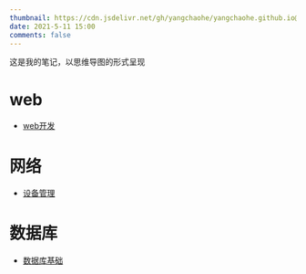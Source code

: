 ```yaml
---
thumbnail: https://cdn.jsdelivr.net/gh/yangchaohe/yangchaohe.github.io@static/img/mito/code.jpg
date: 2021-5-11 15:00
comments: false
---
```


这是我的笔记，以思维导图的形式呈现

# web

- [web开发](./webdev.html)

# 网络

- [设备管理](./Ｉnternet-equipment.html)

# 数据库

- [数据库基础](./SQL-base.html)